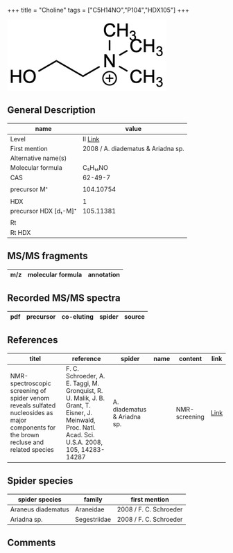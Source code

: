 +++
title = "Choline"
tags = ["C5H14NO","P104","HDX105"]
+++

![](/img/Choline.png)

## General Description

| name                  | value                              |
|-----------------------|------------------------------------|
| Level                 | II [Link](http://massbank.jp/RecordDisplay.jsp?id=PR100405)                                 |
| First mention         | 2008 / A. diadematus & Ariadna sp. |
| Alternative name(s)   |                                    |
| Molecular formula     | C₅H₁₄NO                            |
| CAS                   | 62-49-7                            |
|                       |                                    |
| precursor  M⁺         | 104.10754                          |
|                       |                                    |
| HDX                   | 1                                  |
| precursor HDX [d₁-M]⁺ | 105.11381                          |
|                       |                                    |
| Rt                    |                                    |
| Rt HDX                |                                    |

## MS/MS fragments

| m/z       | molecular formula | annotation         |
|-----------|-------------------|--------------------|


## Recorded MS/MS spectra

| pdf | precursor | co-eluting | spider    | source        |
|-----|-----------|------------|-----------|---------------|



## References

| titel                                                                                                            | reference                                                         | spider     | name  | content     | link                                         |
|------------------------------------------------------------------------------------------------------------------|-------------------------------------------------------------------|------------|-------|-------------|----------------------------------------------|
| NMR-spectroscopic screening of spider venom reveals sulfated nucleosides as major components for the brown recluse and related species     | F. C. Schroeder, A. E. Taggi, M. Gronquist, R. U. Malik, J. B. Grant, T. Eisner, J. Meinwald, Proc. Natl. Acad. Sci. U.S.A. 2008, 105, 14283-14287 | A. diadematus & Ariadna sp.   |      | NMR-screening | [Link](https://doi.org/10.1073/pnas.0806840105)    |

## Spider species

| spider species     | family       | first mention          |
|--------------------|--------------|------------------------|
| Araneus diadematus | Araneidae    | 2008 / F. C. Schroeder |
| Ariadna sp.        | Segestriidae | 2008 / F. C. Schroeder |

## Comments